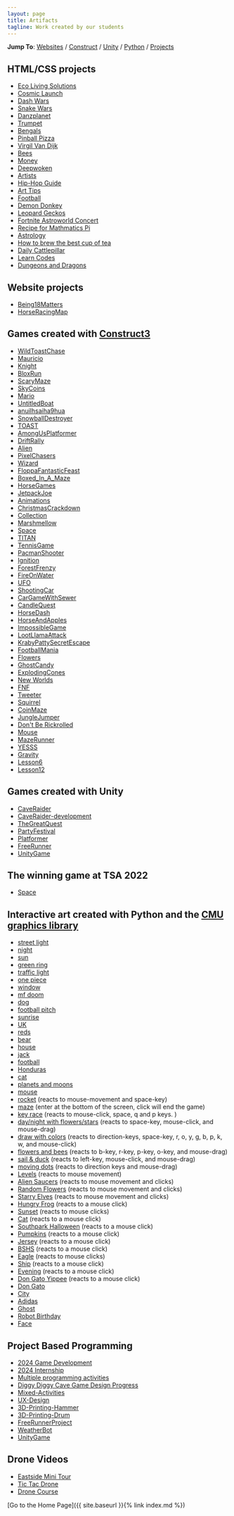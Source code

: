 ```yaml
---
layout: page
title: Artifacts
tagline: Work created by our students
---
```

**Jump To**: [Websites](#website-projects) / [Construct](#games-created-with-construct3) / [Unity](#games-created-with-unity) / [Python](#interactive-art-created-with-python-and-the-cmu-graphics-library) / [Projects](#project-based-programming)

## HTML/CSS projects
- [Eco Living Solutions](https://ecolivingsolutions.dlane.org/)
- [Cosmic Launch](CosmicLaunch)
- [Dash Wars](DashWars)
- [Snake Wars](https://snake-wars.dklane.repl.co/)
- [Danzplanet](https://aiwrhossfr-2094966054-usgnpxlphg-t.codehs.me/index.html)
- [Trumpet](https://lvevzyyreq-2094966077-usgnpxlphg-t.codehs.me/index.html)
- [Bengals](https://gqhxngoohx-2094966071-usgnpxlphg-t.codehs.me/index.html)
- [Pinball Pizza](https://llzhwsqwwy-1938843130-usgnpxlphg-t.codehs.me/index.html)
- [Virgil Van Dijk](https://vfuhbqlnpk-2094966063-usgnpxlphg-t.codehs.me/index.html)
- [Bees](https://znlpuoukoj-2094966058-usgnpxlphg-t.codehs.me/index.html)
- [Money](https://hvuwuywjrt-2094966057-usgnpxlphg-t.codehs.me/index.html)
- [Deepwoken](https://xyjuwmjwzv-2094966052-usgnpxlphg-t.codehs.me/index.html)
- [Artists](https://xccukevkbg-2094966070-usgnpxlphg-t.codehs.me/index.html)
- [Hip-Hop Guide](https://sieqxcooxn-2094966081-usgnpxlphg-t.codehs.me/index.html)
- [Art Tips](https://website-project-art-tips.dklane.repl.co/)
- [Football](https://website-project-football.dklane.repl.co/)
- [Demon Donkey](https://website-project-demon-donkey.dklane.repl.co/)
- [Leopard Geckos](https://unit-2-project-2.dklane.repl.co/)
- [Fortnite Astroworld Concert](https://unit-5-website-project-6.dklane.repl.co/)
- [Recipe for Mathmatics Pi](https://unit-5-website-project-2.dklane.repl.co/)
- [Astrology](https://unit-5-website-project-3.dklane.repl.co/)
- [How to brew the best cup of tea](https://unit-5-website-project-4.dklane.repl.co/)
- [Daily Cattlepillar](https://codeprojects.org/5tF9t2R5oIZ7uXaGnc1UWYv4LlAqXoCZipg2k5dVApQ/)
- [Learn Codes](https://codeprojects.org/4bOrxucJG2ZUYRwYjYwQU1cgNQqnVEnSpEK4aJxGqZA/)
- [Dungeons and Dragons](https://codeprojects.org/iMeIW22X95ZN4L1SSN3ubwU5qr_wCG30MUGRysgtwlU/)

## Website projects
- [Being18Matters](http://being18matters.org/)
- [HorseRacingMap](https://padlet.com/davidlane3/t8k8ypwlef98dn05)

## Games created with [Construct3](https://www.construct.net/en)
- [WildToastChase](WildToastChase)
- [Mauricio](Mauricio)
- [Knight](Knight)
- [BloxRun](BloxRun)
- [ScaryMaze](ScaryMaze)
- [SkyCoins](SkyCoins)
- [Mario](Mario)
- [UntitledBoat](UntitledBoat)
- [anuilhsaiha9hua](anuilhsaiha9hua)
- [SnowballDestroyer](SnowballDestroyer)
- [TOAST](TOAST)
- [AmongUsPlatformer](AmongUsPlatformer)
- [DriftRally](DriftRally)
- [Alien](Alien)
- [PixelChasers](PixelChasers)
- [Wizard](Wizard)
- [FloppaFantasticFeast](FloppaFantasticFeast)
- [Boxed_In_A_Maze](Boxed_In_A_Maze)
- [HorseGames](HorseGames)
- [JetpackJoe](JetpackJoe)
- [Animations](Animations)
- [ChristmasCrackdown](ChristmasCrackdown)
- [Collection](Collection)
- [Marshmellow](Marshmellow)
- [Space](Space)
- [TITAN](TITAN)
- [TennisGame](TennisGame)
- [PacmanShooter](PacmanShooter)
- [Ignition](Ignition)
- [ForestFrenzy](ForestFrenzy)
- [FireOnWater](FireOnWater)
- [UFO](UFO)
- [ShootingCar](ShootingCar)
- [CarGameWithSewer](CarGameWithSewer)
- [CandleQuest](CandleQuest)
- [HorseDash](HorseDash)
- [HorseAndApples](HorseAndApples)
- [ImpossibleGame](ImpossibleGame)
- [LootLlamaAttack](LootLlamaAttack)
- [KrabyPattySecretEscape](KrabyPattySecretEscape)
- [FootballMania](FootballMania)
- [Flowers](Flowers)
- [GhostCandy](GhostCandy)
- [ExplodingCones](ExplodingCones)
- [New Worlds](NewWorlds)
- [FNF](FNF)
- [Tweeter](Tweeter)
- [Squirrel](Squirrel)
- [CoinMaze](CoinMaze)
- [JungleJumper](JungleJumper)
- [Don't Be Rickrolled](DontBeRickrolled)
- [Mouse](Mouse)
- [MazeRunner](MazeRunner)
- [YESSS](YESSS)
- [Gravity](Gravity)
- [Lesson6](Lesson6)
- [Lesson12](Lesson12)

## Games created with Unity
- [CaveRaider](CaveRaider)
- [CaveRaider-development](https://lukewarm124.github.io/)
- [TheGreatQuest](TheGreatQuest)
- [PartyFestival](PartyFestival)
- [Platformer](Platformer)
- [FreeRunner](FreeRunner)
- [UnityGame](UnityGame)

## The winning game at TSA 2022
- [Space](https://play.unity.com/mg/other/webgl-builds-182109)

## Interactive art created with Python and the [CMU graphics library](https://academy.cs.cmu.edu/desktop)
- [street light](https://academy.cs.cmu.edu/sharing/cyanWolf5843)
- [night](https://academy.cs.cmu.edu/sharing/goldHamster2986)
- [sun](https://academy.cs.cmu.edu/sharing/chartreuseSpider3789)
- [green ring](https://academy.cs.cmu.edu/sharing/cornflowerBlueGoat9282)
- [traffic light](https://academy.cs.cmu.edu/sharing/jirafaBlancoAntiguo8918)
- [one piece](https://academy.cs.cmu.edu/sharing/lavenderBlushSeal2558)
- [window](https://academy.cs.cmu.edu/sharing/siennaDog4864)
- [mf doom](https://academy.cs.cmu.edu/sharing/gainsboroBee4783)
- [dog](https://academy.cs.cmu.edu/sharing/tiburónAgua6693)
- [football pitch](https://academy.cs.cmu.edu/sharing/serpienteVerdeBosque5318)
- [sunrise](https://academy.cs.cmu.edu/sharing/peruBird9417)
- [UK](https://academy.cs.cmu.edu/sharing/tanBee8274)
- [reds](https://academy.cs.cmu.edu/sharing/maroonOctopus3976)
- [bear](https://academy.cs.cmu.edu/sharing/lavenderBlushMonkey2419)
- [house](https://academy.cs.cmu.edu/sharing/fireBrickBird3518)
- [jack](https://academy.cs.cmu.edu/sharing/greenTurtle7771)
- [football](https://academy.cs.cmu.edu/sharing/pulpoVerde8565)
- [Honduras](https://academy.cs.cmu.edu/sharing/aquamarineFox9312)
- [cat](https://academy.cs.cmu.edu/sharing/midnightBlueHorse5357)
- [planets and moons](https://academy.cs.cmu.edu/sharing/oldLaceBird1576)
- [mouse](https://academy.cs.cmu.edu/sharing/lavenderCow9463)
- [rocket](https://academy.cs.cmu.edu/sharing/linenWolf8440) (reacts to mouse-movement and space-key)
- [maze](https://academy.cs.cmu.edu/sharing/navySheep3045) (enter at the bottom of the screen, click will end the game)
- [key race](https://academy.cs.cmu.edu/sharing/grayAlligator8615) (reacts to mouse-click, space, q and p keys. )
- [day/night with flowers/stars](https://academy.cs.cmu.edu/sharing/skyBlueSnail7386) (reacts to space-key, mouse-click, and mouse-drag)
- [draw with colors](https://academy.cs.cmu.edu/sharing/deepPinkZebra1792) (reacts to direction-keys, space-key, r, o, y, g, b, p, k, w, and mouse-click)
- [flowers and bees](https://academy.cs.cmu.edu/sharing/rosyBrownTiger4849) (reacts to b-key, r-key, p-key, o-key, and mouse-drag)
- [sail & duck](https://academy.cs.cmu.edu/sharing/fuchsiaPanda5980) (reacts to left-key, mouse-click, and mouse-drag)
- [moving dots](https://academy.cs.cmu.edu/sharing/tealCheetah6259) (reacts to direction keys and mouse-drag)
- [Levels](https://academy.cs.cmu.edu/sharing/burlyWoodBee5538) (reacts to mouse movement)
- [Alien Saucers](https://academy.cs.cmu.edu/sharing/purpleMonkey7409) (reacts to mouse movement and clicks)
- [Random Flowers](https://academy.cs.cmu.edu/sharing/limeGreenDolphin6669) (reacts to mouse movement and clicks)
- [Starry Elves](https://academy.cs.cmu.edu/sharing/blueVioletSheep8467) (reacts to mouse movement and clicks)
- [Hungry Frog](https://academy.cs.cmu.edu/sharing/plumGoat7475) (reacts to a mouse click)
- [Sunset](https://academy.cs.cmu.edu/sharing/midnightBlueLion3363) (reacts to mouse clicks)
- [Cat](https://academy.cs.cmu.edu/sharing/brownMouse2520) (reacts to a mouse click)
- [Southpark Halloween](https://academy.cs.cmu.edu/sharing/coralDeer4948) (reacts to a mouse click)
- [Pumpkins](https://academy.cs.cmu.edu/sharing/seashellCat6621) (reacts to a mouse click)
- [Jersey](https://academy.cs.cmu.edu/sharing/mistyRoseSnake9841) (reacts to a mouse click)
- [BSHS](https://academy.cs.cmu.edu/sharing/turquoiseSeal1490) (reacts to a mouse click)
- [Eagle](https://academy.cs.cmu.edu/sharing/rosyBrownKangaroo8396) (reacts to mouse clicks)
- [Ship](https://academy.cs.cmu.edu/sharing/orangeRedOwl8346) (reacts to a mouse click)
- [Evening](https://academy.cs.cmu.edu/sharing/peruSeal2885) (reacts to a mouse click)
- [Don Gato Yippee](https://academy.cs.cmu.edu/sharing/redLobster4388) (reacts to a mouse click)
- [Don Gato](https://academy.cs.cmu.edu/sharing/orchidDeer6024)
- [City](https://academy.cs.cmu.edu/sharing/maroonAnt4820)
- [Adidas](https://academy.cs.cmu.edu/sharing/ivoryTurtle1534)
- [Ghost](https://academy.cs.cmu.edu/sharing/purpleSpider4923)
- [Robot Birthday](https://academy.cs.cmu.edu/sharing/tanCamel9132)
- [Face](https://academy.cs.cmu.edu/sharing/saddleBrownMouse7178)

## Project Based Programming
- [2024 Game Development](https://docs.google.com/presentation/d/1Kh5Jb9sx7ICbjxiLFySG7WSu9hDKFEpQG1_46kQUXVo/edit?usp=sharing)
- [2024 Internship](https://docs.google.com/presentation/d/12vuLwZARB5WgldQidyvsnTGrRu8TNVIDj8p53SEFuVI/edit?usp=sharing)
- [Multiple programming activities](https://docs.google.com/presentation/d/1bL1VF18_Mzlht-mc4KezsBhPYXaq2tJpNjiFz5iGf90/edit?usp=sharing)
- [Diggy Diggy Cave Game Design Progress](https://docs.google.com/presentation/d/18fvrqX7IF-0STPU32NQnRvb26tyGQVv3P2VR5eIZh5w/edit?usp=sharing)
- [Mixed-Activities](https://docs.google.com/presentation/d/155M00C_NMP9ypdr7s9F7OiND9tt3M0GfDdCFO3hVk4s/edit?usp=sharing)
- [UX-Design](https://docs.google.com/presentation/d/14bShf2nhW-H3LI-5Xz2MIfpOF0171qkK/edit?usp=sharing&ouid=115616065750392902647&rtpof=true&sd=true)
- [3D-Printing-Hammer](https://docs.google.com/presentation/d/1F0gMahZsnBZ29e38y8rQKXbvrHKAfcGx/edit?usp=sharing&ouid=115616065750392902647&rtpof=true&sd=true)
- [3D-Printing-Drum](https://docs.google.com/presentation/d/1RYqt0ajlwaAXcNfSr5LE5C54x-ZlDWVm/edit?usp=sharing&ouid=115616065750392902647&rtpof=true&sd=true)
- [FreeRunnerProject](https://docs.google.com/document/d/1P0UmBRYfXyhqKjdxU9C378lm7enlKFAz/edit?usp=sharing&ouid=115616065750392902647&rtpof=true&sd=true)
- [WeatherBot](https://docs.google.com/presentation/d/14uDDzs5PqHAJgXLwX3YTiOPFtfhp2MW38VcQQ6bw0bE/edit?usp=sharing)
- [UnityGame](https://docs.google.com/presentation/d/1Z6ELAogZtp8p8MoQ9WTXOxlJZVn7QpzKxknl4qSBqbs/edit?usp=sharing)

## Drone Videos
- [Eastside Mini Tour](https://www.youtube.com/watch?v=Nx_zW7QgjXE)
- [Tic Tac Drone](https://www.youtube.com/watch?v=fM7fnl-s660)
- [Drone Course](https://www.youtube.com/watch?v=SlhMIPZkAw8)

[Go to the Home Page]({{ site.baseurl }}{% link index.md %})
